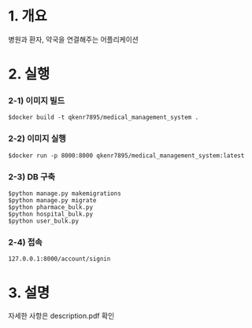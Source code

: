 # 1. 개요
병원과 환자, 약국을 연결해주는 어플리케이션
# 2. 실행
### 2-1) 이미지 빌드
    $docker build -t qkenr7895/medical_management_system .
### 2-2) 이미지 실행
    $docker run -p 8000:8000 qkenr7895/medical_management_system:latest 
### 2-3) DB 구축
    $python manage.py makemigrations
    $python manage.py migrate
    $python pharmace_bulk.py
    $python hospital_bulk.py
    $python user_bulk.py
### 2-4) 접속
    127.0.0.1:8000/account/signin

# 3. 설명
자세한 사항은 description.pdf 확인
